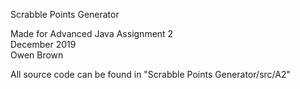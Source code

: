 Scrabble Points Generator


Made for Advanced Java Assignment 2   
December 2019   
Owen Brown    

All source code can be found in "Scrabble Points Generator/src/A2"
